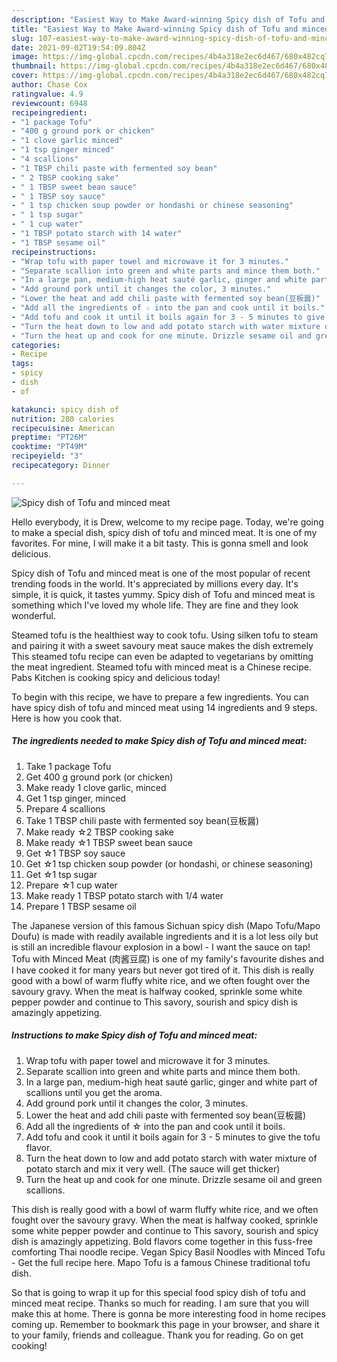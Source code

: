 ```yaml
---
description: "Easiest Way to Make Award-winning Spicy dish of Tofu and minced meat"
title: "Easiest Way to Make Award-winning Spicy dish of Tofu and minced meat"
slug: 107-easiest-way-to-make-award-winning-spicy-dish-of-tofu-and-minced-meat
date: 2021-09-02T19:54:09.804Z
image: https://img-global.cpcdn.com/recipes/4b4a318e2ec6d467/680x482cq70/spicy-dish-of-tofu-and-minced-meat-recipe-main-photo.jpg
thumbnail: https://img-global.cpcdn.com/recipes/4b4a318e2ec6d467/680x482cq70/spicy-dish-of-tofu-and-minced-meat-recipe-main-photo.jpg
cover: https://img-global.cpcdn.com/recipes/4b4a318e2ec6d467/680x482cq70/spicy-dish-of-tofu-and-minced-meat-recipe-main-photo.jpg
author: Chase Cox
ratingvalue: 4.9
reviewcount: 6948
recipeingredient:
- "1 package Tofu"
- "400 g ground pork or chicken"
- "1 clove garlic minced"
- "1 tsp ginger minced"
- "4 scallions"
- "1 TBSP chili paste with fermented soy bean"
- " 2 TBSP cooking sake"
- " 1 TBSP sweet bean sauce"
- " 1 TBSP soy sauce"
- " 1 tsp chicken soup powder or hondashi or chinese seasoning"
- " 1 tsp sugar"
- " 1 cup water"
- "1 TBSP potato starch with 14 water"
- "1 TBSP sesame oil"
recipeinstructions:
- "Wrap tofu with paper towel and microwave it for 3 minutes."
- "Separate scallion into green and white parts and mince them both."
- "In a large pan, medium-high heat sauté garlic, ginger and white part of scallions until you get the aroma."
- "Add ground pork until it changes the color, 3 minutes."
- "Lower the heat and add chili paste with fermented soy bean(豆板醤)"
- "Add all the ingredients of ☆ into the pan and cook until it boils."
- "Add tofu and cook it until it boils again for 3 - 5 minutes to give the tofu flavor."
- "Turn the heat down to low and add potato starch with water mixture of potato starch and mix it very well. (The sauce will get thicker)"
- "Turn the heat up and cook for one minute. Drizzle sesame oil and green scallions."
categories:
- Recipe
tags:
- spicy
- dish
- of

katakunci: spicy dish of 
nutrition: 280 calories
recipecuisine: American
preptime: "PT26M"
cooktime: "PT49M"
recipeyield: "3"
recipecategory: Dinner

---
```



![Spicy dish of Tofu and minced meat](https://img-global.cpcdn.com/recipes/4b4a318e2ec6d467/680x482cq70/spicy-dish-of-tofu-and-minced-meat-recipe-main-photo.jpg)

Hello everybody, it is Drew, welcome to my recipe page. Today, we're going to make a special dish, spicy dish of tofu and minced meat. It is one of my favorites. For mine, I will make it a bit tasty. This is gonna smell and look delicious.

Spicy dish of Tofu and minced meat is one of the most popular of recent trending foods in the world. It's appreciated by millions every day. It's simple, it is quick, it tastes yummy. Spicy dish of Tofu and minced meat is something which I've loved my whole life. They are fine and they look wonderful.

Steamed tofu is the healthiest way to cook tofu. Using silken tofu to steam and pairing it with a sweet savoury meat sauce makes the dish extremely This steamed tofu recipe can even be adapted to vegetarians by omitting the meat ingredient. Steamed tofu with minced meat is a Chinese recipe. Pabs Kitchen is cooking spicy and delicious today!


To begin with this recipe, we have to prepare a few ingredients. You can have spicy dish of tofu and minced meat using 14 ingredients and 9 steps. Here is how you cook that.

<!--inarticleads1-->

##### The ingredients needed to make Spicy dish of Tofu and minced meat:

1. Take 1 package Tofu
1. Get 400 g ground pork (or chicken)
1. Make ready 1 clove garlic, minced
1. Get 1 tsp ginger, minced
1. Prepare 4 scallions
1. Take 1 TBSP chili paste with fermented soy bean(豆板醤)
1. Make ready  ☆2 TBSP cooking sake
1. Make ready  ☆1 TBSP sweet bean sauce
1. Get  ☆1 TBSP soy sauce
1. Get  ☆1 tsp chicken soup powder (or hondashi, or chinese seasoning)
1. Get  ☆1 tsp sugar
1. Prepare  ☆1 cup water
1. Make ready 1 TBSP potato starch with 1/4 water
1. Prepare 1 TBSP sesame oil


The Japanese version of this famous Sichuan spicy dish (Mapo Tofu/Mapo Doufu) is made with readily available ingredients and it is a lot less oily but is still an incredible flavour explosion in a bowl - I want the sauce on tap! Tofu with Minced Meat (肉酱豆腐) is one of my family&#39;s favourite dishes and I have cooked it for many years but never got tired of it. This dish is really good with a bowl of warm fluffy white rice, and we often fought over the savoury gravy. When the meat is halfway cooked, sprinkle some white pepper powder and continue to This savory, sourish and spicy dish is amazingly appetizing. 

<!--inarticleads2-->

##### Instructions to make Spicy dish of Tofu and minced meat:

1. Wrap tofu with paper towel and microwave it for 3 minutes.
1. Separate scallion into green and white parts and mince them both.
1. In a large pan, medium-high heat sauté garlic, ginger and white part of scallions until you get the aroma.
1. Add ground pork until it changes the color, 3 minutes.
1. Lower the heat and add chili paste with fermented soy bean(豆板醤)
1. Add all the ingredients of ☆ into the pan and cook until it boils.
1. Add tofu and cook it until it boils again for 3 - 5 minutes to give the tofu flavor.
1. Turn the heat down to low and add potato starch with water mixture of potato starch and mix it very well. (The sauce will get thicker)
1. Turn the heat up and cook for one minute. Drizzle sesame oil and green scallions.


This dish is really good with a bowl of warm fluffy white rice, and we often fought over the savoury gravy. When the meat is halfway cooked, sprinkle some white pepper powder and continue to This savory, sourish and spicy dish is amazingly appetizing. Bold flavors come together in this fuss-free comforting Thai noodle recipe. Vegan Spicy Basil Noodles with Minced Tofu - Get the full recipe here. Mapo Tofu is a famous Chinese traditional tofu dish. 

So that is going to wrap it up for this special food spicy dish of tofu and minced meat recipe. Thanks so much for reading. I am sure that you will make this at home. There is gonna be more interesting food in home recipes coming up. Remember to bookmark this page in your browser, and share it to your family, friends and colleague. Thank you for reading. Go on get cooking!
